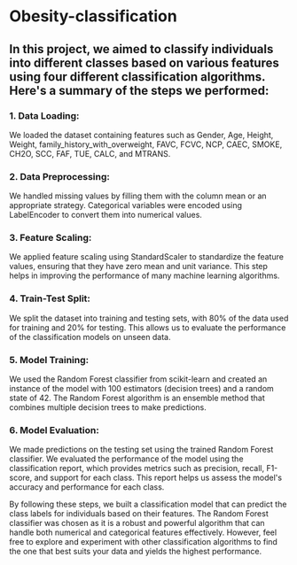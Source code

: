 # Obesity-classification

## In this project, we aimed to classify individuals into different classes based on various features using four different classification algorithms. Here's a summary of the steps we performed:

### 1. Data Loading:
We loaded the dataset containing features such as Gender, Age, Height, Weight, family_history_with_overweight, FAVC, FCVC, NCP, CAEC, SMOKE, CH2O, SCC, FAF, TUE, CALC, and MTRANS.

### 2. Data Preprocessing: 
We handled missing values by filling them with the column mean or an appropriate strategy. Categorical variables were encoded using LabelEncoder to convert them into numerical values.

### 3. Feature Scaling:
We applied feature scaling using StandardScaler to standardize the feature values, ensuring that they have zero mean and unit variance. This step helps in improving the performance of many machine learning algorithms.

### 4. Train-Test Split:
We split the dataset into training and testing sets, with 80% of the data used for training and 20% for testing. This allows us to evaluate the performance of the classification models on unseen data.

### 5. Model Training: 
We used the Random Forest classifier from scikit-learn and created an instance of the model with 100 estimators (decision trees) and a random state of 42. The Random Forest algorithm is an ensemble method that combines multiple decision trees to make predictions.

### 6. Model Evaluation: 
We made predictions on the testing set using the trained Random Forest classifier. We evaluated the performance of the model using the classification report, which provides metrics such as precision, recall, F1-score, and support for each class. This report helps us assess the model's accuracy and performance for each class.

By following these steps, we built a classification model that can predict the class labels for individuals based on their features. The Random Forest classifier was chosen as it is a robust and powerful algorithm that can handle both numerical and categorical features effectively. However, feel free to explore and experiment with other classification algorithms to find the one that best suits your data and yields the highest performance.
